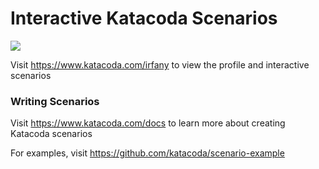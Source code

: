 # Interactive Katacoda Scenarios

[![](http://shields.katacoda.com/katacoda/irfany/count.svg)](https://www.katacoda.com/irfany "Get your profile on Katacoda.com")

Visit https://www.katacoda.com/irfany to view the profile and interactive scenarios

### Writing Scenarios
Visit https://www.katacoda.com/docs to learn more about creating Katacoda scenarios

For examples, visit https://github.com/katacoda/scenario-example
